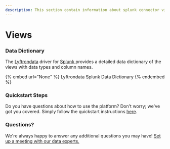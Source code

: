 ```yaml
---
description: This section contain information about splunk connector views information
---
```


# Views

### Data Dictionary

The [Lyftrondata](https://www.lyftrondata.com/) driver for [Splunk](None/)[ ](https://www.lyftrondata.com/integration/splunk/)provides a detailed data dictionary of the views with data types and column names.

{% embed url="None" %}
Lyftrondata Splunk Data Dictionary
{% endembed %}

### Quickstart Steps

Do you have questions about how to use the platform? Don't worry; we've got you covered. Simply follow the quickstart instructions [here](../README.md).

### Questions? <a href="#questions" id="questions"></a>

We're always happy to answer any additional questions you may have! [Set up a meeting with our data experts.](https://www.lyftrondata.com/book-a-meeting/)


